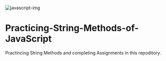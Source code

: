 ![javascript-img](https://github.com/Shahzaib-Anees/Practicing-String-Methods-of-JavaScript/assets/159277068/b60a194f-4ece-43c7-9e34-170eeac971a5)


# Practicing-String-Methods-of-JavaScript
Practincing String Methods and completing Assignments in this repoditory.

